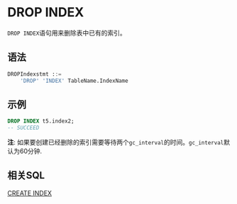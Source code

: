 # DROP INDEX
`DROP INDEX`语句用来删除表中已有的索引。

## 语法

```sql
DROPIndexstmt ::=
    'DROP' 'INDEX' TableName.IndexName
```



## **示例**
```SQL
DROP INDEX t5.index2;
-- SUCCEED
```

**注**: 如果要创建已经删除的索引需要等待两个`gc_interval`的时间。`gc_interval`默认为60分钟.

## 相关SQL

[CREATE INDEX](./CREATE_INDEX_STATEMENT.md)